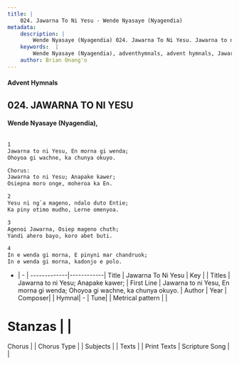 ```yaml
---
title: |
    024. Jawarna To Ni Yesu - Wende Nyasaye (Nyagendia)
metadata:
    description: |
        Wende Nyasaye (Nyagendia) 024. Jawarna To Ni Yesu. Jawarna to ni Yesu, En morna gi wenda; Ohoyoa gi wachne, ka chunya okuyo.  Chorus: Jawarna to ni Yesu; Anapake kawer; Osiepna moro onge, moheroa ka En.  
    keywords:  |
        Wende Nyasaye (Nyagendia), adventhymnals, advent hymnals, Jawarna To Ni Yesu, Jawarna to ni Yesu, En morna gi wenda; Ohoyoa gi wachne, ka chunya okuyo.. Jawarna to ni Yesu; Anapake kawer;
    author: Brian Onang'o
---
```


#### Advent Hymnals
## 024. JAWARNA TO NI YESU
####  Wende Nyasaye (Nyagendia),

```txt

1
Jawarna to ni Yesu, En morna gi wenda;
Ohoyoa gi wachne, ka chunya okuyo.

Chorus:
Jawarna to ni Yesu; Anapake kawer;
Osiepna moro onge, moheroa ka En.

2
Yesu ni ng`a mageno, ndalo duto Entie;
Ka piny otimo mudho, Lerne omenyoa.

3
Agenoi Jawarna, Osiep mageno chuth;
Yandi ahero bayo, koro abet buti.

4
In e wenda gi morna, E pinyni mar chandruok;
In e wenda gi morna, kadonjo e polo.


```

- |   -  |
-------------|------------|
Title | Jawarna To Ni Yesu |
Key |  |
Titles | Jawarna to ni Yesu; Anapake kawer; |
First Line | Jawarna to ni Yesu, En morna gi wenda; Ohoyoa gi wachne, ka chunya okuyo. |
Author | 
Year | 
Composer| |
Hymnal|  - |
Tune|  |
Metrical pattern | |
# Stanzas |  |
Chorus |  |
Chorus Type |  |
Subjects | |
Texts |  |
Print Texts | 
Scripture Song |  |
    
